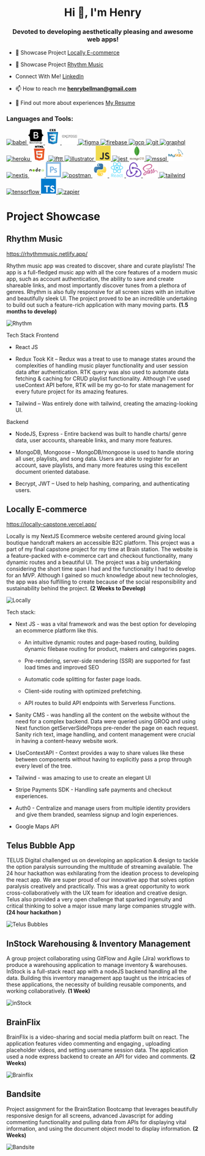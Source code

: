 <h1 align="center">Hi 👋, I'm Henry</h1>
<h3 align="center">Devoted to developing aesthetically pleasing and awesome web apps!</h3>

- 🔭 Showcase Project [Locally E-commerce](locally-capstone.vercel.app)

- 🔭 Showcase Project [Rhythm Music](rhythmmusic.netlify.app/)

- Connect With Me! [LinkedIn](linkedin.com/in/henry-bellman/)

- 📫 How to reach me **henrybellman@gmail.com**

- 📄 Find out more about experiences [My Resume](https://docs.google.com/document/d/1rBMUG0Erhl4RX5XfnVLoNBXB0ErbNlzpJGfE6b6_4Pk/edit?usp=sharing)


<h3 align="left">Languages and Tools:</h3>
<p align="left"> <a href="https://babeljs.io/" target="_blank" rel="noreferrer"> <img src="https://www.vectorlogo.zone/logos/babeljs/babeljs-icon.svg" alt="babel" width="40" height="40"/> </a> <a href="https://getbootstrap.com" target="_blank" rel="noreferrer"> <img src="https://raw.githubusercontent.com/devicons/devicon/master/icons/bootstrap/bootstrap-plain-wordmark.svg" alt="bootstrap" width="40" height="40"/> </a> <a href="https://www.w3schools.com/css/" target="_blank" rel="noreferrer"> <img src="https://raw.githubusercontent.com/devicons/devicon/master/icons/css3/css3-original-wordmark.svg" alt="css3" width="40" height="40"/> </a> <a href="https://expressjs.com" target="_blank" rel="noreferrer"> <img src="https://raw.githubusercontent.com/devicons/devicon/master/icons/express/express-original-wordmark.svg" alt="express" width="40" height="40"/> </a> <a href="https://www.figma.com/" target="_blank" rel="noreferrer"> <img src="https://www.vectorlogo.zone/logos/figma/figma-icon.svg" alt="figma" width="40" height="40"/> </a> <a href="https://firebase.google.com/" target="_blank" rel="noreferrer"> <img src="https://www.vectorlogo.zone/logos/firebase/firebase-icon.svg" alt="firebase" width="40" height="40"/> </a> <a href="https://cloud.google.com" target="_blank" rel="noreferrer"> <img src="https://www.vectorlogo.zone/logos/google_cloud/google_cloud-icon.svg" alt="gcp" width="40" height="40"/> </a> <a href="https://git-scm.com/" target="_blank" rel="noreferrer"> <img src="https://www.vectorlogo.zone/logos/git-scm/git-scm-icon.svg" alt="git" width="40" height="40"/> </a> <a href="https://graphql.org" target="_blank" rel="noreferrer"> <img src="https://www.vectorlogo.zone/logos/graphql/graphql-icon.svg" alt="graphql" width="40" height="40"/> </a> <a href="https://heroku.com" target="_blank" rel="noreferrer"> <img src="https://www.vectorlogo.zone/logos/heroku/heroku-icon.svg" alt="heroku" width="40" height="40"/> </a> <a href="https://www.w3.org/html/" target="_blank" rel="noreferrer"> <img src="https://raw.githubusercontent.com/devicons/devicon/master/icons/html5/html5-original-wordmark.svg" alt="html5" width="40" height="40"/> </a> <a href="https://ifttt.com/" target="_blank" rel="noreferrer"> <img src="https://www.vectorlogo.zone/logos/ifttt/ifttt-ar21.svg" alt="ifttt" width="40" height="40"/> </a> <a href="https://www.adobe.com/in/products/illustrator.html" target="_blank" rel="noreferrer"> <img src="https://www.vectorlogo.zone/logos/adobe_illustrator/adobe_illustrator-icon.svg" alt="illustrator" width="40" height="40"/> </a> <a href="https://developer.mozilla.org/en-US/docs/Web/JavaScript" target="_blank" rel="noreferrer"> <img src="https://raw.githubusercontent.com/devicons/devicon/master/icons/javascript/javascript-original.svg" alt="javascript" width="40" height="40"/> </a> <a href="https://jestjs.io" target="_blank" rel="noreferrer"> <img src="https://www.vectorlogo.zone/logos/jestjsio/jestjsio-icon.svg" alt="jest" width="40" height="40"/> </a> <a href="https://www.mongodb.com/" target="_blank" rel="noreferrer"> <img src="https://raw.githubusercontent.com/devicons/devicon/master/icons/mongodb/mongodb-original-wordmark.svg" alt="mongodb" width="40" height="40"/> </a> <a href="https://www.microsoft.com/en-us/sql-server" target="_blank" rel="noreferrer"> <img src="https://www.svgrepo.com/show/303229/microsoft-sql-server-logo.svg" alt="mssql" width="40" height="40"/> </a> <a href="https://www.mysql.com/" target="_blank" rel="noreferrer"> <img src="https://raw.githubusercontent.com/devicons/devicon/master/icons/mysql/mysql-original-wordmark.svg" alt="mysql" width="40" height="40"/> </a> <a href="https://nextjs.org/" target="_blank" rel="noreferrer"> <img src="https://cdn.worldvectorlogo.com/logos/nextjs-2.svg" alt="nextjs" width="40" height="40"/> </a> <a href="https://nodejs.org" target="_blank" rel="noreferrer"> <img src="https://raw.githubusercontent.com/devicons/devicon/master/icons/nodejs/nodejs-original-wordmark.svg" alt="nodejs" width="40" height="40"/> </a> <a href="https://www.photoshop.com/en" target="_blank" rel="noreferrer"> <img src="https://raw.githubusercontent.com/devicons/devicon/master/icons/photoshop/photoshop-line.svg" alt="photoshop" width="40" height="40"/> </a> <a href="https://postman.com" target="_blank" rel="noreferrer"> <img src="https://www.vectorlogo.zone/logos/getpostman/getpostman-icon.svg" alt="postman" width="40" height="40"/> </a> <a href="https://www.python.org" target="_blank" rel="noreferrer"> <img src="https://raw.githubusercontent.com/devicons/devicon/master/icons/python/python-original.svg" alt="python" width="40" height="40"/> </a> <a href="https://reactjs.org/" target="_blank" rel="noreferrer"> <img src="https://raw.githubusercontent.com/devicons/devicon/master/icons/react/react-original-wordmark.svg" alt="react" width="40" height="40"/> </a> <a href="https://redux.js.org" target="_blank" rel="noreferrer"> <img src="https://raw.githubusercontent.com/devicons/devicon/master/icons/redux/redux-original.svg" alt="redux" width="40" height="40"/> </a> <a href="https://sass-lang.com" target="_blank" rel="noreferrer"> <img src="https://raw.githubusercontent.com/devicons/devicon/master/icons/sass/sass-original.svg" alt="sass" width="40" height="40"/> </a> <a href="https://tailwindcss.com/" target="_blank" rel="noreferrer"> <img src="https://www.vectorlogo.zone/logos/tailwindcss/tailwindcss-icon.svg" alt="tailwind" width="40" height="40"/> </a> <a href="https://www.tensorflow.org" target="_blank" rel="noreferrer"> <img src="https://www.vectorlogo.zone/logos/tensorflow/tensorflow-icon.svg" alt="tensorflow" width="40" height="40"/> </a> <a href="https://www.typescriptlang.org/" target="_blank" rel="noreferrer"> <img src="https://raw.githubusercontent.com/devicons/devicon/master/icons/typescript/typescript-original.svg" alt="typescript" width="40" height="40"/> </a> <a href="https://zapier.com" target="_blank" rel="noreferrer"> <img src="https://www.vectorlogo.zone/logos/zapier/zapier-icon.svg" alt="zapier" width="40" height="40"/> </a> </p>


# Project Showcase

## Rhythm Music
https://rhythmmusic.netlify.app/

Rhythm music app was created to discover, share and curate playlists! The app is a full-fledged music app with all the core features of a modern music app, such as account authentication, the ability to save and create shareable links, and most importantly discover tunes from a plethora of genres. Rhythm is also fully responsive for all screen sizes with an intuitive and beautifully sleek UI. The project proved to be an incredible undertaking to build out such a feature-rich application with many moving parts. **(1.5 months to develop)**

![Rhythm](https://user-images.githubusercontent.com/79873814/203249486-3794e86f-7cc8-425d-938f-952430830632.gif)


Tech Stack Frontend

-   React JS
    
-   Redux Took Kit – Redux was a treat to use to manage states around the complexities of handling music player functionality and user session data after authentication. RTK query was also used to automate data fetching & caching for CRUD playlist functionality. Although I’ve used useContext API before, RTK will be my go-to for state management for every future project for its amazing features.
    
-   Tailwind – Was entirely done with tailwind, creating the amazing-looking UI.
    

Backend

-   NodeJS, Express - Entire backend was built to handle charts/ genre data, user accounts, shareable links, and many more features.
    
-   MongoDB, Mongoose – MongoDB/mongoose is used to handle storing all user, playlists, and song data. Users are able to register for an account, save playlists, and many more features using this excellent document oriented database.
    
-   Becrypt, JWT – Used to help hashing, comparing, and authenticating users.
    

## Locally E-commerce
https://locally-capstone.vercel.app/

Locally is my NextJS Ecommerce website centered around giving local boutique handcraft makers an accessible B2C platform. This project was a part of my final capstone project for my time at Brain station. The website is a feature-packed with e-commerce cart and checkout functionality, many dynamic routes and a beautiful UI. The project was a big undertaking considering the short time span I had and the functionality I had to develop for an MVP. Although I gained so much knowledge about new technologies, the app was also fulfilling to create because of the social responsibility and sustainability behind the project. **(2 Weeks to Develop)**

![Locally](https://user-images.githubusercontent.com/79873814/203249507-2596df34-a533-4ccf-851f-588cb1b8c062.gif)

Tech stack:
-   Next JS - was a vital framework and was the best option for developing an ecommerce platform like this.
  
	-   An intuitive dynamic routes and page-based routing, building dynamic filebase routing for product, makers and categories pages.
	    
	-   Pre-rendering, server-side rendering (SSR) are supported for fast load times and improved SEO
	    
	-   Automatic code splitting for faster page loads.
	    
	-   Client-side routing with optimized prefetching.
	    
	-   API routes to build API endpoints with Serverless Functions.
    
    

-   Sanity CMS - was handling all the content on the website without the need for a complex backend. Data were queried using GROQ and using Next function getServerSideProps pre-render the page on each request. Sanity rich text, image handling, and content management were crucial in having a content-heavy website work.
    
-   UseContextAPI - Context provides a way to share values like these between components without having to explicitly pass a prop through every level of the tree.
    
-   Tailwind - was amazing to use to create an elegant UI
    
-   Stripe Payments SDK - Handling safe payments and checkout experiences.
    
-   Auth0 - Centralize and manage users from multiple identity providers and give them branded, seamless signup and login experiences.
    
-   Google Maps API
    

## Telus Bubble App

TELUS Digital challenged us on developing an application & design to tackle the option paralysis surrounding the multitude of streaming available. The 24 hour hackathon was exhilarating from the ideation process to developing the react app. We are super proud of our innovative app that solves option paralysis creatively and practically. This was a great opportunity to work cross-collaboratively with the UX team for ideation and creative design. Telus also provided a very open challenge that sparked ingenuity and critical thinking to solve a major issue many large companies struggle with. **(24 hour hackathon )**

![Telus Bubbles](https://user-images.githubusercontent.com/79873814/203248893-5e089151-ac25-4b8e-a59d-2b114405d190.gif)



## InStock Warehousing & Inventory Management

A group project collaborating using GitFlow and Agile (Jira) workflows to produce a warehousing application to manage inventory & warehouses. InStock is a full-stack react app with a nodeJS backend handling all the data. Building this inventory management app taught us the intricacies of these applications, the necessity of building reusable components, and working collaboratively. **(1 Week)**

![inStock](https://user-images.githubusercontent.com/79873814/203248878-6d91db50-af55-44a0-bd2c-904cbd727c6a.gif)



## BrainFlix

BrainFlix is a video-sharing and social media platform built on react. The application features video commenting and engaging , uploading placeholder videos, and setting username session data. The application used a node express backend to create an API for video and comments. **(2 Weeks)**

![Brainflix](https://user-images.githubusercontent.com/79873814/203248859-159e4750-da1d-4208-b3a2-228da33bc0fd.gif)



## Bandsite

Project assignment for the BrainStation Bootcamp that leverages beautifully responsive design for all screens, advanced Javascript for adding commenting functionality and pulling data from APIs for displaying vital information, and using the document object model to display information. **(2 Weeks)**

![Bandsite](https://user-images.githubusercontent.com/79873814/203248818-cde6a26c-d0fe-47f2-87ee-3cf57697866c.gif)

